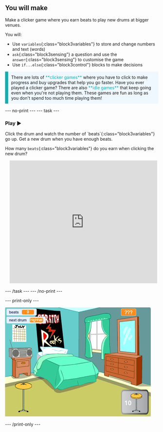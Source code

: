 ## You will make

Make a clicker game where you earn beats to play new drums at bigger venues.

You will:
+ Use `variables`{:class="block3variables"} to store and change numbers and text (words)
+ `ask`{:class="block3sensing"} a question and use the `answer`{:class="block3sensing"} to customise the game
+ Use `if...else`{:class="block3control"} blocks to make decisions

<p style="border-left: solid; border-width:10px; border-color: #0faeb0; background-color: aliceblue; padding: 10px;">
There are lots of <span style="color: #0faeb0">**clicker games**</span> where you have to click to make progress and buy upgrades that help you go faster. Have you ever played a clicker game? There are also <span style="color: #0faeb0">**idle games**</span> that keep going even when you're not playing them. These games are fun as long as you don't spend too much time playing them!</p>

--- no-print --- --- task ---

### Play ▶️
<div style="display: flex; flex-wrap: wrap">
<div style="flex-basis: 175px; flex-grow: 1">  
Click the drum and watch the number of `beats`{:class="block3variables"} go up. Get a new drum when you have enough beats. 

How many `beats`{:class="block3variables"} do you earn when clicking the new drum?
</div>
<div class="scratch-preview" style="margin-left: 15px;">
  <iframe allowtransparency="true" width="485" height="402" src="https://scratch.mit.edu/projects/embed/522323676/?autostart=false" frameborder="0"></iframe>
</div>
</div>

--- /task --- --- /no-print ---

--- print-only ---

![Completed project](images/showcase_static.png)

--- /print-only ---
